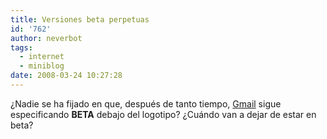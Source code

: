 ```yaml
---
title: Versiones beta perpetuas
id: '762'
author: neverbot
tags:
  - internet
  - miniblog
date: 2008-03-24 10:27:28
---
```


¿Nadie se ha fijado en que, después de tanto tiempo, [Gmail](http://mail.google.com) sigue especificando **BETA** debajo del logotipo? ¿Cuándo van a dejar de estar en beta?